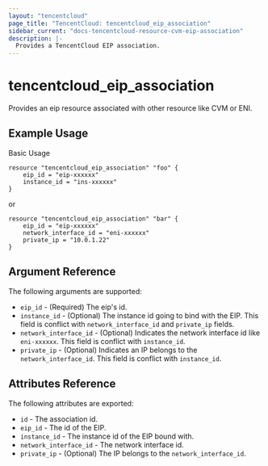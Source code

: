 ```yaml
---
layout: "tencentcloud"
page_title: "TencentCloud: tencentcloud_eip_association"
sidebar_current: "docs-tencentcloud-resource-cvm-eip-association"
description: |-
  Provides a TencentCloud EIP association.
---
```


# tencentcloud_eip_association

Provides an eip resource associated with other resource like CVM or ENI.

## Example Usage

Basic Usage

```hcl
resource "tencentcloud_eip_association" "foo" {
	eip_id = "eip-xxxxxx"
	instance_id = "ins-xxxxxx"
}
```

or

```hcl
resource "tencentcloud_eip_association" "bar" {
	eip_id = "eip-xxxxxx"
	network_interface_id = "eni-xxxxxx"
	private_ip = "10.0.1.22"
}
```

## Argument Reference

The following arguments are supported:

* `eip_id` - (Required) The eip's id.
* `instance_id` - (Optional) The instance id going to bind with the EIP. This field is conflict with `network_interface_id` and `private_ip` fields.
* `network_interface_id` - (Optional) Indicates the network interface id like `eni-xxxxxx`. This field is conflict with `instance_id`.
* `private_ip` - (Optional) Indicates an IP belongs to the `network_interface_id`. This field is conflict with `instance_id`.


## Attributes Reference

The following attributes are exported:

* `id` - The association id.
* `eip_id` - The id of the EIP.
* `instance_id` - The instance id of the EIP bound with.
* `network_interface_id` - The network interface id.
* `private_ip` - (Optional) The IP belongs to the `network_interface_id`. 
